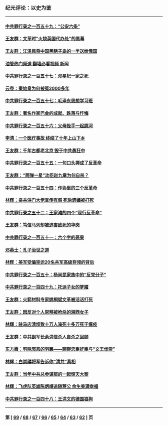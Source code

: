 ### 纪元评论：以史为鉴
---
#### [中共罪行录之一百五十九：“公安六条”](../../pages/nsc1028/n14071344.md?09130330) 
#### [王友群：文革时“火烧英国代办处”的黑幕](../../pages/nsc1028/n14070603.md?09130330) 
#### [王友群：江泽民将中国黑瞎子岛的一半送给俄国](../../pages/nsc1028/n14069964.md?09130330) 
#### [油管热门频道 翻墙必看视频 新闻](ok?09130330)
#### [中共罪行录之一百五十七：邓星杞一家之死](../../pages/nsc1028/n14069475.md?09130330) 
#### [云卷：秦始皇为何被冤2000多年](../../pages/nsc1028/n14068423.md?09130330) 
#### [中共罪行录之一百五十七：毛泽东思想学习班](../../pages/nsc1028/n14067273.md?09130330) 
#### [王友群：著名作家巴金的成就、跌落与忏悔](../../pages/nsc1028/n14064433.md?09130330) 
#### [中共罪行录之一百五十六：父母拴手一起跳河](../../pages/nsc1028/n14063788.md?09130330) 
#### [李清：一个医疗事故 终结了十年上山下乡](../../pages/nsc1028/n14062776.md?09130330) 
#### [王友群：千年古都老北京 毁于中共愚狂中](../../pages/nsc1028/n14061802.md?09130330) 
#### [中共罪行录之一百五十五：一句口头禅成了反革命](../../pages/nsc1028/n14060064.md?09130330) 
#### [王友群：“两弹一星”功臣赵九章为何自杀？](../../pages/nsc1028/n14059162.md?09130330) 
#### [中共罪行录之一百五十四：作协里的三个反革命](../../pages/nsc1028/n14058634.md?09130330) 
#### [林辉：亲共洪门大佬宣传有假 死后遗孀被打死](../../pages/nsc1028/n14057205.md?09130330) 
#### [中共罪行录之五十二：王家滩的四个“现行反革命”](../../pages/nsc1028/n14056387.md?09130330) 
#### [王友群：笃信马列却被迫害致死的华岗](../../pages/nsc1028/n14053972.md?09130330) 
#### [中共罪行录之一百五十一：六个字的恶果](../../pages/nsc1028/n14053129.md?09130330) 
#### [邓英士：孔子治世之道](../../pages/nsc1028/n14052210.md?09130330) 
#### [林辉：美军受骗空运20名共军高级将领的背后](../../pages/nsc1028/n14052185.md?09130330) 
#### [中共罪行录之一百五十：杨尚昆家族中的“反党分子”](../../pages/nsc1028/n14051396.md?09130330) 
#### [中共罪行录之一百四十九：托派子女的梦魇](../../pages/nsc1028/n14050027.md?09130330) 
#### [王友群：火箭材料专家姚桐斌文革被活活打死](../../pages/nsc1028/n14048805.md?09130330) 
#### [王友群：因反对个人崇拜被枪杀的湘西女子](../../pages/nsc1028/n14048288.md?09130330) 
#### [林辉：驻马店溃坝致十万人淹死十多万死于瘟疫](../../pages/nsc1028/n14048231.md?09130330) 
#### [王友群：中共副军长余洪信杀人自杀之回顾](../../pages/nsc1028/n14045464.md?09130330) 
#### [东方霞：剪除邪恶的羽翼——聊聊忠臣奸臣与“文王伐崇”](../../pages/nsc1028/n14045501.md?09130330) 
#### [林辉：白崇禧将军告诉你“清共”真相](../../pages/nsc1028/n14044216.md?09130330) 
#### [王友群：当年中共总参谋部的一起惊天大案](../../pages/nsc1028/n14043817.md?09130330) 
#### [林辉：飞虎队英雄陈炳靖追随蒋公 余生美满幸福](../../pages/nsc1028/n14042421.md?09130330) 
#### [中共罪行录之一百四十八：王洪文的德国狼狗](../../pages/nsc1028/n14042070.md?09130330) 

---
#### 第 [ [69](./69.md?09130330) / [68](./68.md?09130330) / [67](./67.md?09130330) / [66](./66.md?09130330) / [65](./65.md?09130330) / [64](./64.md?09130330) / [63](./63.md?09130330) / [62](./62.md?09130330) ] 页
